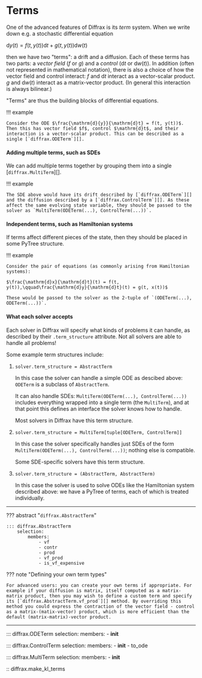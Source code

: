 # Terms

One of the advanced features of Diffrax is its *term* system. When we write down e.g. a stochastic differential equation

$\mathrm{d}y(t) = f(t, y(t))\mathrm{d}t + g(t, y(t))\mathrm{d}w(t)$

then we have two "terms": a drift and a diffusion. Each of these terms has two parts: a *vector field* ($f$ or $g$) and a *control* ($\mathrm{d}t$ or $\mathrm{d}w(t)$). In addition (often not represented in mathematical notation), there is also a choice of how the vector field and control interact: $f$ and $\mathrm{d}t$ interact as a vector-scalar product. $g$ and $\mathrm{d}w(t)$ interact as a matrix-vector product. (In general this interaction is always bilinear.)

"Terms" are thus the building blocks of differential equations.

!!! example

    Consider the ODE $\frac{\mathrm{d}{y}}{\mathrm{d}t} = f(t, y(t))$. Then this has vector field $f$, control $\mathrm{d}t$, and their interaction is a vector-scalar product. This can be described as a single [`diffrax.ODETerm`][].

#### Adding multiple terms, such as SDEs

We can add multiple terms together by grouping them into a single [`diffrax.MultiTerm`][].

!!! example

    The SDE above would have its drift described by [`diffrax.ODETerm`][] and the diffusion described by a [`diffrax.ControlTerm`][]. As these affect the same evolving state variable, they should be passed to the solver as `MultiTerm(ODETerm(...), ControlTerm(...))`.

#### Independent terms, such as Hamiltonian systems

If terms affect different pieces of the state, then they should be placed in some PyTree structure.

!!! example

    Consider the pair of equations (as commonly arising from Hamiltonian systems):

    $\frac{\mathrm{d}x}{\mathrm{d}t}(t) = f(t, y(t)),\qquad\frac{\mathrm{d}y}{\mathrm{d}t}(t) = g(t, x(t))$

    These would be passed to the solver as the 2-tuple of `(ODETerm(...), ODETerm(...))`.

#### What each solver accepts

Each solver in Diffrax will specify what kinds of problems it can handle, as described by their `.term_structure` attribute. Not all solvers are able to handle all problems!

Some example term structures include:

1. `solver.term_structure = AbstractTerm`

    In this case the solver can handle a simple ODE as descibed above: `ODETerm` is a subclass of `AbstractTerm`.

    It can also handle SDEs: `MultiTerm(ODETerm(...), ControlTerm(...))` includes everything wrapped into a single term (the `MultiTerm`), and at that point this defines an interface the solver knows how to handle.

    Most solvers in Diffrax have this term structure.

2. `solver.term_structure = MultiTerm[tuple[ODETerm, ControlTerm]]`

    In this case the solver specifically handles just SDEs of the form `MultiTerm(ODETerm(...), ControlTerm(...))`; nothing else is compatible.

    Some SDE-specific solvers have this term structure.

3. `solver.term_structure = (AbstractTerm, AbstractTerm)`

    In this case the solver is used to solve ODEs like the Hamiltonian system described above: we have a PyTree of terms, each of which is treated individually.

---

??? abstract "`diffrax.AbstractTerm`"

    ::: diffrax.AbstractTerm
        selection:
            members:
                - vf
                - contr
                - prod
                - vf_prod
                - is_vf_expensive

??? note "Defining your own term types"

    For advanced users: you can create your own terms if appropriate. For example if your diffusion is matrix, itself computed as a matrix-matrix product, then you may wish to define a custom term and specify its [`diffrax.AbstractTerm.vf_prod`][] method. By overriding this method you could express the contraction of the vector field - control as a matrix-(matix-vector) product, which is more efficient than the default (matrix-matrix)-vector product.


---

::: diffrax.ODETerm
    selection:
        members:
            - __init__

::: diffrax.ControlTerm
    selection:
        members:
            - __init__
            - to_ode

::: diffrax.MultiTerm
    selection:
        members:
            - __init__

:: diffrax.make_kl_terms